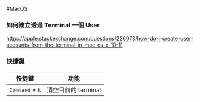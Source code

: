 #MacOS 

### 如何建立透過 Terminal 一個 User

<https://apple.stackexchange.com/questions/226073/how-do-i-create-user-accounts-from-the-terminal-in-mac-os-x-10-11>

### 快捷鍵

|快捷鍵|功能|
|:-:|:-:|
|`Command` + `k`|清空目前的 terminal|
